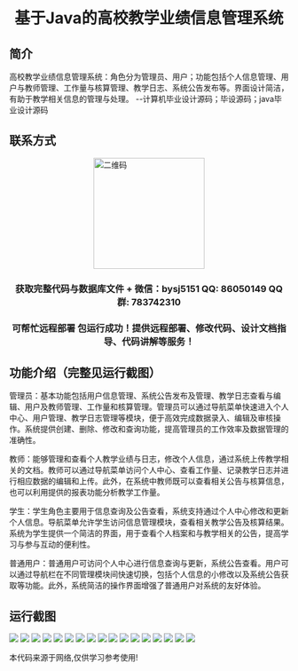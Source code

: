 <p><h1 align="center">基于Java的高校教学业绩信息管理系统</h1></p>

## 简介
高校教学业绩信息管理系统：角色分为管理员、用户；功能包括个人信息管理、用户与教师管理、工作量与核算管理、教学日志、系统公告发布等。界面设计简洁，有助于教学相关信息的管理与处理。    --计算机毕业设计源码；毕设源码；java毕业设计源码


## 联系方式
<img src="https://bs-1329754181.cos.ap-shanghai.myqcloud.com/wx.jpg" alt="二维码" style="display: block; margin: 0 auto;" width="200px">
<p><h3 align="center">获取完整代码与数据库文件 + 微信：bysj5151 QQ: 86050149 QQ群: 783742310</h3></p>
<p><h3 align="center">可帮忙远程部署 包运行成功！提供远程部署、修改代码、设计文档指导、代码讲解等服务！</h3></p>

## 功能介绍（完整见运行截图）
管理员：基本功能包括用户信息管理、系统公告发布及管理、教学日志查看与编辑、用户及教师管理、工作量和核算管理。管理员可以通过导航菜单快速进入个人中心、用户管理、教学日志管理等模块，便于高效完成数据录入、编辑及审核操作。系统提供创建、删除、修改和查询功能，提高管理员的工作效率及数据管理的准确性。

教师：能够管理和查看个人教学业绩与日志，修改个人信息，通过系统上传教学相关的文档。教师可以通过导航菜单访问个人中心、查看工作量、记录教学日志并进行相应数据的编辑和上传。此外，在系统中教师既可以查看相关公告与核算信息，也可以利用提供的报表功能分析教学工作量。

学生：学生角色主要用于信息查询及公告查看，系统支持通过个人中心修改和更新个人信息。导航菜单允许学生访问信息管理模块，查看相关教学公告及核算结果。系统为学生提供一个简洁的界面，用于查看个人档案和与教学相关的公告，提高学习与参与互动的便利性。

普通用户：普通用户可访问个人中心进行信息查询与更新，系统公告查看。用户可以通过导航栏在不同管理模块间快速切换，包括个人信息的小修改以及系统公告获取等功能。此外，系统简洁的操作界面增强了普通用户对系统的友好体验。


## 运行截图
![](https://bs-1329754181.cos.ap-shanghai.myqcloud.com/ssm/JavaUniversityTeachingAchievementManagementSystem/img/001.jpg)
![](https://bs-1329754181.cos.ap-shanghai.myqcloud.com/ssm/JavaUniversityTeachingAchievementManagementSystem/img/002.jpg)
![](https://bs-1329754181.cos.ap-shanghai.myqcloud.com/ssm/JavaUniversityTeachingAchievementManagementSystem/img/003.jpg)
![](https://bs-1329754181.cos.ap-shanghai.myqcloud.com/ssm/JavaUniversityTeachingAchievementManagementSystem/img/004.jpg)
![](https://bs-1329754181.cos.ap-shanghai.myqcloud.com/ssm/JavaUniversityTeachingAchievementManagementSystem/img/005.jpg)
![](https://bs-1329754181.cos.ap-shanghai.myqcloud.com/ssm/JavaUniversityTeachingAchievementManagementSystem/img/006.jpg)
![](https://bs-1329754181.cos.ap-shanghai.myqcloud.com/ssm/JavaUniversityTeachingAchievementManagementSystem/img/007.jpg)
![](https://bs-1329754181.cos.ap-shanghai.myqcloud.com/ssm/JavaUniversityTeachingAchievementManagementSystem/img/008.jpg)
![](https://bs-1329754181.cos.ap-shanghai.myqcloud.com/ssm/JavaUniversityTeachingAchievementManagementSystem/img/009.jpg)
![](https://bs-1329754181.cos.ap-shanghai.myqcloud.com/ssm/JavaUniversityTeachingAchievementManagementSystem/img/010.jpg)
![](https://bs-1329754181.cos.ap-shanghai.myqcloud.com/ssm/JavaUniversityTeachingAchievementManagementSystem/img/011.jpg)
![](https://bs-1329754181.cos.ap-shanghai.myqcloud.com/ssm/JavaUniversityTeachingAchievementManagementSystem/img/012.jpg)
![](https://bs-1329754181.cos.ap-shanghai.myqcloud.com/ssm/JavaUniversityTeachingAchievementManagementSystem/img/013.jpg)
![](https://bs-1329754181.cos.ap-shanghai.myqcloud.com/ssm/JavaUniversityTeachingAchievementManagementSystem/img/014.jpg)
![](https://bs-1329754181.cos.ap-shanghai.myqcloud.com/ssm/JavaUniversityTeachingAchievementManagementSystem/img/015.jpg)
![](https://bs-1329754181.cos.ap-shanghai.myqcloud.com/ssm/JavaUniversityTeachingAchievementManagementSystem/img/016.jpg)
![](https://bs-1329754181.cos.ap-shanghai.myqcloud.com/ssm/JavaUniversityTeachingAchievementManagementSystem/img/017.jpg)

<p>本代码来源于网络,仅供学习参考使用!</p>
